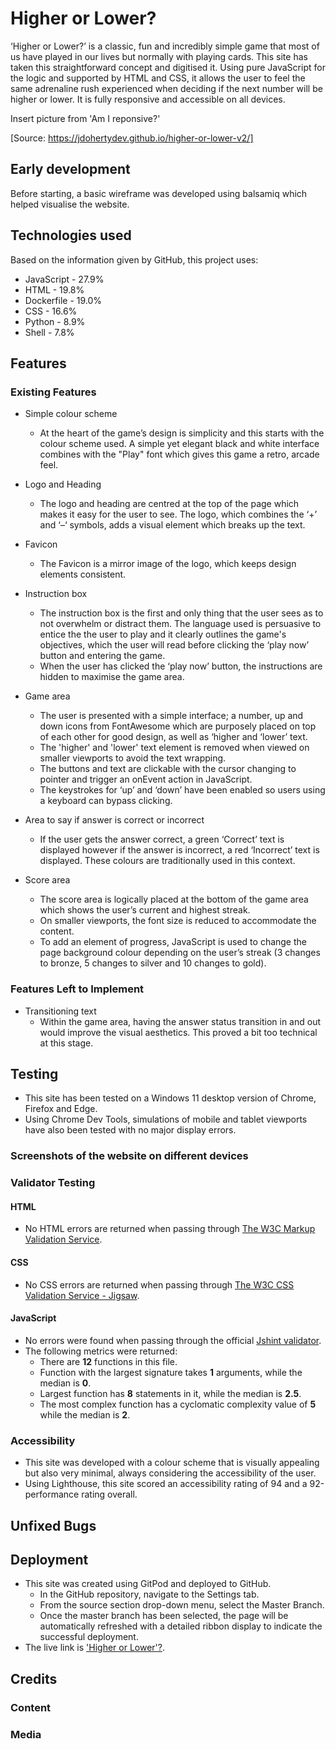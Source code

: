 # Higher or Lower?
‘Higher or Lower?’ is a classic, fun and incredibly simple game that most of us have played in our lives but  normally with playing cards. This site has taken this straightforward concept and digitised it. Using pure JavaScript for the logic and supported by HTML and CSS, it allows the user to feel the same adrenaline rush experienced when deciding if the next number will be higher or lower. It is fully responsive and accessible on all devices. 

Insert picture from 'Am I reponsive?'

[Source: https://jdohertydev.github.io/higher-or-lower-v2/]

## Early development
Before starting, a basic wireframe was developed using balsamiq which helped visualise the website.

## Technologies used
Based on the information given by GitHub, this project uses:

* JavaScript - 27.9% 
* HTML - 19.8%
* Dockerfile - 19.0% 
* CSS - 16.6% 
* Python - 8.9% 
* Shell - 7.8%

## Features

### Existing Features
* Simple colour scheme
    * At the heart of the game’s design is simplicity and this starts with the colour scheme used. A simple yet elegant black and white interface combines with the "Play" font which gives this game a retro, arcade feel. 

* Logo and Heading
    * The logo and heading are centred at the top of the page which makes it easy for the user to see. The logo, which combines the ‘+’ and ‘–‘ symbols, adds a visual element which breaks up the text. 

* Favicon
    * The Favicon is a mirror image of the logo, which keeps design elements consistent.

* Instruction box
    * The instruction box is the first and only thing that the user sees as to not overwhelm or distract them. The language used is persuasive to entice the the user to play and it clearly outlines the game's objectives, which the user will read before clicking the ‘play now’ button and entering the game.
    * When the user has clicked the ‘play now’ button, the instructions are hidden to maximise the game area.

* Game area
    * The user is presented with a simple interface; a number, up and down icons from FontAwesome which are purposely placed on top of each other for good design, as well as ‘higher and ‘lower’ text. 
    * The 'higher' and 'lower' text element is removed when viewed on smaller viewports to avoid the text wrapping.
    * The buttons and text are clickable with the cursor changing to pointer and trigger an onEvent action in JavaScript. 
    * The keystrokes for ‘up’ and ‘down’ have been enabled so users using a keyboard can bypass clicking.

* Area to say if answer is correct or incorrect
     * If the user gets the answer correct, a green ‘Correct’ text is displayed however if the answer is incorrect, a red ‘Incorrect’ text is displayed. These colours are traditionally used in this context.

* Score area
    * The score area is logically placed at the bottom of the game area which shows the user’s current and highest streak.
    * On smaller viewports, the font size is reduced to accommodate the content.
    * To add an element of progress, JavaScript is used to change the page background colour depending on the user’s streak (3 changes to bronze, 5 changes to silver and 10 changes to gold).

### Features Left to Implement
* Transitioning text
    * Within the game area, having the answer status transition in and out would improve the visual aesthetics. This proved a bit too technical at this stage.

## Testing
* This site has been tested on a Windows 11 desktop version of Chrome, Firefox and Edge.
* Using Chrome Dev Tools, simulations of mobile and tablet viewports have also been tested with no major display errors.

### Screenshots of the website on different devices

### Validator Testing

#### HTML
* No HTML errors are returned when passing through [The W3C Markup Validation Service](https://validator.w3.org/nu/?doc=https%3A%2F%2Fjdohertydev.github.io%2Fhigher-or-lower-v2%2F).

#### CSS
* No CSS errors are returned when passing through [The W3C CSS Validation Service - Jigsaw](https://jigsaw.w3.org/css-validator/validator?uri=https%3A%2F%2Fjdohertydev.github.io%2Fhigher-or-lower-v2%2Fassets%2Fcss%2Fstyle.css&profile=css3svg&usermedium=all&warning=1&vextwarning=&lang=en).

#### JavaScript
* No errors were found when passing through the official [Jshint validator](https://jshint.com/).
* The following metrics were returned:
    * There are **12** functions in this file.
    * Function with the largest signature takes **1** arguments, while the median is **0**.
    * Largest function has **8** statements in it, while the median is **2.5**.
    * The most complex function has a cyclomatic complexity value of **5** while the median is **2**.

### Accessibility
* This site was developed with a colour scheme that is visually appealing but also very minimal, always considering the accessibility of the user.
* Using Lighthouse, this site scored an accessibility rating of 94 and a 92-performance rating overall.

## Unfixed Bugs

## Deployment
* This site was created using GitPod and deployed to GitHub.
    * In the GitHub repository, navigate to the Settings tab.
    * From the source section drop-down menu, select the Master Branch.
    * Once the master branch has been selected, the page will be automatically refreshed with a detailed ribbon display to indicate the successful deployment.
* The live link is ['Higher or Lower'?](https://jdohertydev.github.io/higher-or-lower-v2/).

## Credits

### Content
### Media

